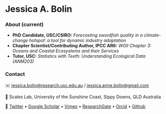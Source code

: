 
 # Jessica A. Bolin  

### About (current)

- **PhD Candidate, USC/CSIRO:** _Forecasting swordfish quality in a climate-change hotspot: a tool for dynamic industry adaptation_
- **Chapter Scientist/Contributing Author, IPCC AR6:** _WGII Chapter 3: Oceans and Coastal Ecosystems and their Services_
- **Tutor, USC:** _Statistics with Teeth: Understanding Ecological Data (ANM203)_

### Contact

✉️ jessica.bolin@research.usc.edu.au / jessica.anne.bolin@gmail.com

📍 Scales Lab, University of the Sunshine Coast, Sippy Downs, QLD Australia

🤝 [Twitter](http://www.twitter.com/jessieabolin) • [Google Scholar](https://scholar.google.com.au/citations?user=ahZht6IAAAAJ&hl=en) • [Vimeo](https://vimeo.com/jessicabolin) • [ResearchGate](https://www.researchgate.net/profile/Jessica-Bolin-3) • [Orcid](https://orcid.org/0000-0002-9868-7511) • [Github](https://github.com/jessicabolin)
